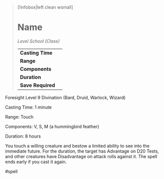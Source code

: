 > [!infobox|left clean wsmall]
> # Name
> *Level School (Class)*
> 
> | | |
> | - | - |
> | **Casting Time** | |
> | **Range** | |
> | **Components** | |
> | **Duration** | |
> | **Save Required** | |

Foresight
Level 9 Divination (Bard, Druid, Warlock, Wizard)

Casting Time: 1 minute

Range: Touch

Components: V, S, M (a hummingbird feather)

Duration: 8 hours

You touch a willing creature and bestow a limited ability to see into the immediate future. For the duration, the target has Advantage on D20 Tests, and other creatures have Disadvantage on attack rolls against it. The spell ends early if you cast it again.

#spell